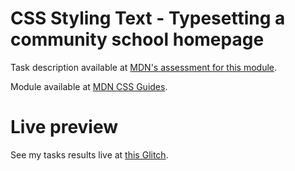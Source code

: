 # CSS Styling Text - Typesetting a community school homepage

Task description available at [MDN's assessment for this module](https://developer.mozilla.org/en-US/docs/Learn/CSS/Styling_text/Typesetting_a_homepage).

Module available at [MDN CSS Guides](https://developer.mozilla.org/en-US/docs/Learn/CSS/Styling_text).

# Live preview

See my tasks results live at [this Glitch](https://titanium-slender-swim.glitch.me/CSS/Assessment%20-%20Typesetting%20a%20community%20school%20homepage/).
